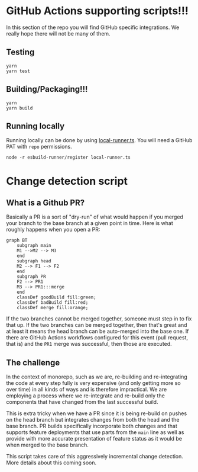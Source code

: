 # GitHub Actions supporting scripts!!!

In this section of the repo you will find GitHub specific integrations. We really hope there will not be many of them.

## Testing

```
yarn
yarn test
```

## Building/Packaging!!!

```
yarn
yarn build
```

## Running locally

Running locally can be done by using [local-runner.ts](./local-runner.ts). You will need a GitHub PAT with `repo`
permissions.

```shell
node -r esbuild-runner/register local-runner.ts
```

# Change detection script

## What is a Github PR?

Basically a PR is a sort of "dry-run" of what would happen if you merged your branch to the base branch at a given point
in time. Here is what roughly happens when you open a PR:

```mermaid
graph BT
    subgraph main
    M1 -->M2 --> M3
    end
    subgraph head
    M2 --> F1 --> F2
    end
    subgraph PR
    F2 --> PR1
    M3 --> PR1:::merge
    end
    classDef goodBuild fill:green;
    classDef badBuild fill:red;
    classDef merge fill:orange;
```

If the two branches cannot be merged together, someone must step in to fix that up. If the two branches can be merged
together, then that's great and at least it means the head branch can be auto-merged into the base one. If there are
GitHub Actions workflows configured for this event (pull request, that is) and the `PR1` merge was successful, then
those are executed.

## The challenge

In the context of monorepo, such as we are, re-building and re-integrating the code at every step fully is very
expensive (and only getting more so over time) in all kinds of ways and is therefore impractical. We are employing a
process where we re-integrate and re-build only the components that have changed from the last successful build.

This is extra tricky when we have a PR since it is being re-build on pushes on the head branch but integrates changes
from both the head and the base branch. PR builds specifically incorporate both changes and that supports feature
deployments that use parts from the `main` line as well as provide with more accurate presentation of feature status as
it would be when merged to the base branch.

This script takes care of this aggressively incremental change detection. More details about this coming soon.
